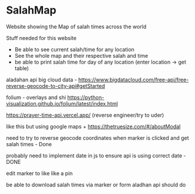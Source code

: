 # SalahMap
Website showing the Map of salah times across the world


Stuff needed for this website

- Be able to see current salah/time for any location
- See the whole map and their respective salah and time
- be able to print salah time for day of any location (enter location -> get table) 

aladahan api
big cloud data - https://www.bigdatacloud.com/free-api/free-reverse-geocode-to-city-api#getStarted

folium  - overlays and shi https://python-visualization.github.io/folium/latest/index.html

https://prayer-time-api.vercel.app/ (reverse engineer/try to uder)

like this but using google maps + https://thetruesize.com/#/aboutModal


need to try to reverse geocode coordinates when marker is clicked and get salah times - Done

probably need to implement date in js to ensure api is using correct date - DONE 

edit marker to like like a pin

be able to download salah times via marker or form aladhan api should do 